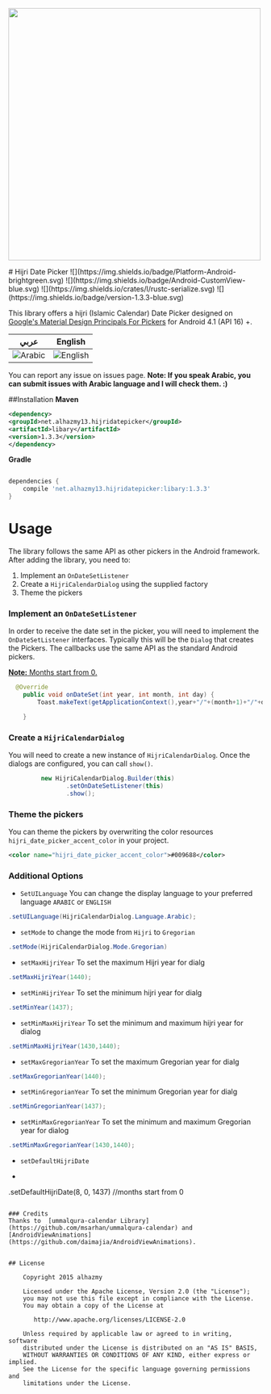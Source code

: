 <p align="left">
  <img src="https://cloud.githubusercontent.com/assets/4659608/12700270/e1730608-c7ed-11e5-8a18-a382fe7b63bd.png" width="500">
</p>
# Hijri Date Picker
![](https://img.shields.io/badge/Platform-Android-brightgreen.svg)
![](https://img.shields.io/badge/Android-CustomView-blue.svg)
![](https://img.shields.io/crates/l/rustc-serialize.svg)
![](https://img.shields.io/badge/version-1.3.3-blue.svg)

This library offers a hijri (Islamic Calendar) Date Picker  designed on [Google's Material Design Principals For Pickers](http://www.google.com/design/spec/components/pickers.html) for Android 4.1 (API 16) +.

عربي | English
---- | ----
![Arabic](https://cloud.githubusercontent.com/assets/4659608/10579117/0466d434-767f-11e5-8172-534f1a47c608.png) | ![English](https://cloud.githubusercontent.com/assets/4659608/10579118/04684ee0-767f-11e5-8432-a9b5d67713f9.png) 

You can report any issue on issues page. **Note: If you speak Arabic, you can submit issues with Arabic language and I will check them. :)**

##Installation
**Maven**
```xml
<dependency>
<groupId>net.alhazmy13.hijridatepicker</groupId>
<artifactId>libary</artifactId>
<version>1.3.3</version>
</dependency>
```
**Gradle**
```gradle

dependencies {
	compile 'net.alhazmy13.hijridatepicker:libary:1.3.3'
}
```

# Usage
The library follows the same API as other pickers in the Android framework.
After adding the library, you need to:

1. Implement an `OnDateSetListener`
2. Create a `HijriCalendarDialog` using the supplied factory
3. Theme the pickers

### Implement an `OnDateSetListener`
In order to receive the date  set in the picker, you will need to implement the `OnDateSetListener`  interfaces. Typically this will be the `Dialog`  that creates the Pickers. The callbacks use the same API as the standard Android pickers.

<u><b>Note:</b> Months start from 0.</u>

```java
  @Override
    public void onDateSet(int year, int month, int day) {
        Toast.makeText(getApplicationContext(),year+"/"+(month+1)+"/"+day+"/",Toast.LENGTH_SHORT).show();

    }
```

### Create a `HijriCalendarDialog`
You will need to create a new instance of `HijriCalendarDialog`. Once the dialogs are configured, you can call `show()`.
```java
         new HijriCalendarDialog.Builder(this)
                .setOnDateSetListener(this)
                .show();
```

### Theme the pickers
You can theme the pickers by overwriting the color resources `hijri_date_picker_accent_color` in your project.
```xml
<color name="hijri_date_picker_accent_color">#009688</color>
```

### Additional Options
* `SetUILanguage` You can change the display language to your preferred language `ARABIC` or `ENGLISH`
```java
.setUILanguage(HijriCalendarDialog.Language.Arabic);
```
* `setMode` to change the mode from `Hijri` to `Gregorian`
```java
.setMode(HijriCalendarDialog.Mode.Gregorian)
```
* `setMaxHijriYear` To set the maximum Hijri year for dialg
```java
.setMaxHijriYear(1440);
```
* `setMinHijriYear` To set the minimum hijri year for dialg
```java
.setMinYear(1437);
```
* `setMinMaxHijriYear` To set the minimum and maximum hijri year for dialog
```java
.setMinMaxHijriYear(1430,1440);
```
* `setMaxGregorianYear` To set the maximum Gregorian year for dialg
```java
.setMaxGregorianYear(1440);
```
* `setMinGregorianYear` To set the minimum Gregorian year for dialg
```java
.setMinGregorianYear(1437);
```
* `setMinMaxGregorianYear` To set the minimum and maximum Gregorian year for dialog
```java
.setMinMaxGregorianYear(1430,1440);
```
* `setDefaultHijriDate`
* ```java
.setDefaultHijriDate(8, 0, 1437) //months start from 0
```

### Credits 
Thanks to  [ummalqura-calendar Library](https://github.com/msarhan/ummalqura-calendar) and [AndroidViewAnimations](https://github.com/daimajia/AndroidViewAnimations).


## License

    Copyright 2015 alhazmy

    Licensed under the Apache License, Version 2.0 (the "License");
    you may not use this file except in compliance with the License.
    You may obtain a copy of the License at

       http://www.apache.org/licenses/LICENSE-2.0

    Unless required by applicable law or agreed to in writing, software
    distributed under the License is distributed on an "AS IS" BASIS,
    WITHOUT WARRANTIES OR CONDITIONS OF ANY KIND, either express or implied.
    See the License for the specific language governing permissions and
    limitations under the License.
    

